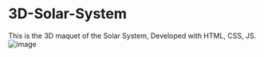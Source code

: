 # 3D-Solar-System
This is the 3D maquet of the Solar System, Developed with HTML, CSS, JS.
![image](https://github.com/Alihamidy/3D-Solar-System/assets/44427807/2a1ad72b-42f9-4e8d-a1c3-3fe3353b1069)
